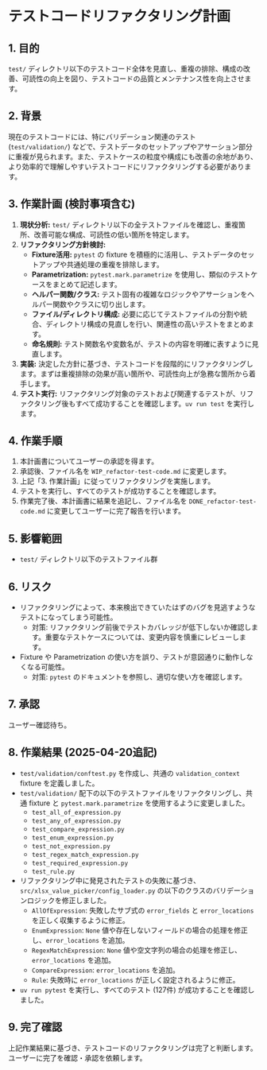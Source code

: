 # テストコードリファクタリング計画

## 1. 目的

`test/` ディレクトリ以下のテストコード全体を見直し、重複の排除、構成の改善、可読性の向上を図り、テストコードの品質とメンテナンス性を向上させます。

## 2. 背景

現在のテストコードには、特にバリデーション関連のテスト (`test/validation/`) などで、テストデータのセットアップやアサーション部分に重複が見られます。また、テストケースの粒度や構成にも改善の余地があり、より効率的で理解しやすいテストコードにリファクタリングする必要があります。

## 3. 作業計画 (検討事項含む)

1.  **現状分析:** `test/` ディレクトリ以下の全テストファイルを確認し、重複箇所、改善可能な構成、可読性の低い箇所を特定します。
2.  **リファクタリング方針検討:**
    *   **Fixture活用:** `pytest` の fixture を積極的に活用し、テストデータのセットアップや共通処理の重複を排除します。
    *   **Parametrization:** `pytest.mark.parametrize` を使用し、類似のテストケースをまとめて記述します。
    *   **ヘルパー関数/クラス:** テスト固有の複雑なロジックやアサーションをヘルパー関数やクラスに切り出します。
    *   **ファイル/ディレクトリ構成:** 必要に応じてテストファイルの分割や統合、ディレクトリ構成の見直しを行い、関連性の高いテストをまとめます。
    *   **命名規則:** テスト関数名や変数名が、テストの内容を明確に表すように見直します。
3.  **実装:** 決定した方針に基づき、テストコードを段階的にリファクタリングします。まずは重複排除の効果が高い箇所や、可読性向上が急務な箇所から着手します。
4.  **テスト実行:** リファクタリング対象のテストおよび関連するテストが、リファクタリング後もすべて成功することを確認します。`uv run test` を実行します。

## 4. 作業手順

1.  本計画書についてユーザーの承認を得ます。
2.  承認後、ファイル名を `WIP_refactor-test-code.md` に変更します。
3.  上記「3. 作業計画」に従ってリファクタリングを実施します。
4.  テストを実行し、すべてのテストが成功することを確認します。
5.  作業完了後、本計画書に結果を追記し、ファイル名を `DONE_refactor-test-code.md` に変更してユーザーに完了報告を行います。

## 5. 影響範囲

- `test/` ディレクトリ以下のテストファイル群

## 6. リスク

- リファクタリングによって、本来検出できていたはずのバグを見逃すようなテストになってしまう可能性。
    - 対策: リファクタリング前後でテストカバレッジが低下しないか確認します。重要なテストケースについては、変更内容を慎重にレビューします。
- Fixture や Parametrization の使い方を誤り、テストが意図通りに動作しなくなる可能性。
    - 対策: `pytest` のドキュメントを参照し、適切な使い方を確認します。

## 7. 承認

ユーザー確認待ち。

## 8. 作業結果 (2025-04-20追記)

- `test/validation/conftest.py` を作成し、共通の `validation_context` fixture を定義しました。
- `test/validation/` 配下の以下のテストファイルをリファクタリングし、共通 fixture と `pytest.mark.parametrize` を使用するように変更しました。
    - `test_all_of_expression.py`
    - `test_any_of_expression.py`
    - `test_compare_expression.py`
    - `test_enum_expression.py`
    - `test_not_expression.py`
    - `test_regex_match_expression.py`
    - `test_required_expression.py`
    - `test_rule.py`
- リファクタリング中に発見されたテストの失敗に基づき、`src/xlsx_value_picker/config_loader.py` の以下のクラスのバリデーションロジックを修正しました。
    - `AllOfExpression`: 失敗したサブ式の `error_fields` と `error_locations` を正しく収集するように修正。
    - `EnumExpression`: `None` 値や存在しないフィールドの場合の処理を修正し、`error_locations` を追加。
    - `RegexMatchExpression`: `None` 値や空文字列の場合の処理を修正し、`error_locations` を追加。
    - `CompareExpression`: `error_locations` を追加。
    - `Rule`: 失敗時に `error_locations` が正しく設定されるように修正。
- `uv run pytest` を実行し、すべてのテスト (127件) が成功することを確認しました。

## 9. 完了確認

上記作業結果に基づき、テストコードのリファクタリングは完了と判断します。ユーザーに完了を確認・承認を依頼します。
